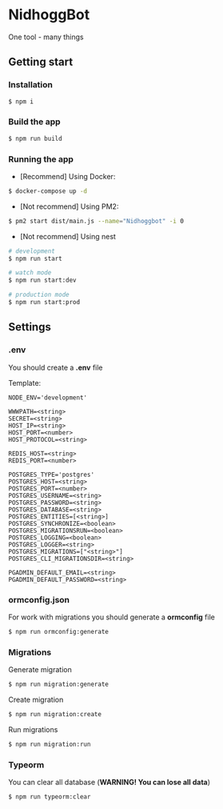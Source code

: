 # NidhoggBot

One tool - many things

## Getting start

### Installation

```bash
$ npm i
```

### Build the app

```bash
$ npm run build
```

### Running the app

- [Recommend] Using Docker:

```bash
$ docker-compose up -d
```

- [Not recommend] Using PM2:

```bash
$ pm2 start dist/main.js --name="Nidhoggbot" -i 0 
```

- [Not recommend] Using nest

```bash
# development
$ npm run start

# watch mode
$ npm run start:dev

# production mode
$ npm run start:prod
```

## Settings

### .env

You should create a **.env** file

Template:
```
NODE_ENV='development'

WWWPATH=<string>
SECRET=<string>
HOST_IP=<string>
HOST_PORT=<number>
HOST_PROTOCOL=<string>

REDIS_HOST=<string>
REDIS_PORT=<number>

POSTGRES_TYPE='postgres'
POSTGRES_HOST=<string>
POSTGRES_PORT=<number>
POSTGRES_USERNAME=<string>
POSTGRES_PASSWORD=<string>
POSTGRES_DATABASE=<string>
POSTGRES_ENTITIES=[<string>]
POSTGRES_SYNCHRONIZE=<boolean>
POSTGRES_MIGRATIONSRUN=<boolean>
POSTGRES_LOGGING=<boolean>
POSTGRES_LOGGER=<string>
POSTGRES_MIGRATIONS=["<string>"]
POSTGRES_CLI_MIGRATIONSDIR=<string>

PGADMIN_DEFAULT_EMAIL=<string>
PGADMIN_DEFAULT_PASSWORD=<string>
```

### ormconfig.json

For work with migrations you should generate a **ormconfig** file

```bash
$ npm run ormconfig:generate
```

### Migrations

Generate migration

```bash
$ npm run migration:generate
```

Create migration

```bash
$ npm run migration:create
```

Run migrations

```bash
$ npm run migration:run
```

### Typeorm

You can clear all database (**WARNING! You can lose all data**)

```bash
$ npm run typeorm:clear
```